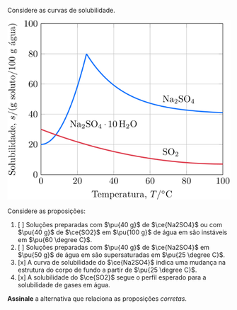 Considere as curvas de solubilidade.

![Curvas de solubilidade](2E06-1P.svg)

Considere as proposições:
 
1. [ ] Soluções preparadas com $\pu{40 g}$ de $\ce{Na2SO4}$ ou com $\pu{40 g}$ de $\ce{SO2}$ em $\pu{100 g}$ de água em são instáveis em $\pu{60 \degree C}$.
2. [ ] Soluções preparadas com $\pu{40 g}$ de $\ce{Na2SO4}$ em $\pu{50 g}$ de água em são supersaturadas em $\pu{25 \degree C}$.
3. [x] A curva de solubilidade do $\ce{Na2SO4}$ indica uma mudança na estrutura do corpo de fundo a partir de $\pu{25 \degree C}$.
4. [x] A solubilidade do $\ce{SO2}$ segue o perfil esperado para a solubilidade de gases em água.   

**Assinale** a alternativa que relaciona as proposições *corretas*.

